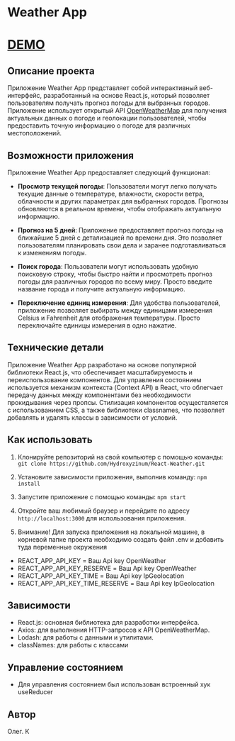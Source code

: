 # Weather App
# [DEMO](https://hydroxyzinum.github.io/Build-Weather/)

## Описание проекта

Приложение Weather App представляет собой интерактивный веб-интерфейс, разработанный на основе React.js, который позволяет пользователям получать прогноз погоды для выбранных городов. Приложение использует открытый API [OpenWeatherMap](https://openweathermap.org/) для получения актуальных данных о погоде и геолокации пользователей, чтобы предоставить точную информацию о погоде для различных местоположений.

## Возможности приложения

Приложение Weather App предоставляет следующий функционал:

- **Просмотр текущей погоды**: Пользователи могут легко получать текущие данные о температуре, влажности, скорости ветра, облачности и других параметрах для выбранных городов. Прогнозы обновляются в реальном времени, чтобы отображать актуальную информацию.

- **Прогноз на 5 дней**: Приложение предоставляет прогноз погоды на ближайшие 5 дней с детализацией по времени дня. Это позволяет пользователям планировать свои дела и заранее подготавливаться к изменениям погоды.

- **Поиск города**: Пользователи могут использовать удобную поисковую строку, чтобы быстро найти и просмотреть прогноз погоды для различных городов по всему миру. Просто введите название города и получите актуальную информацию.

- **Переключение единиц измерения**: Для удобства пользователей, приложение позволяет выбирать между единицами измерения Celsius и Fahrenheit для отображения температуры. Просто переключайте единицы измерения в одно нажатие.

## Технические детали

Приложение Weather App разработано на основе популярной библиотеки React.js, что обеспечивает масштабируемость и переиспользование компонентов. Для управления состоянием используется механизм контекста (Context API) в React, что облегчает передачу данных между компонентами без необходимости прокидывания через пропсы. Стилизация компонентов осуществляется с использованием CSS, а также библиотеки classnames, что позволяет добавлять и удалять классы в зависимости от условий.

## Как использовать

1. Клонируйте репозиторий на свой компьютер с помощью команды: `git clone https://github.com/Hydroxyzinum/React-Weather.git`

2. Установите зависимости приложения, выполнив команду: `npm install`

3. Запустите приложение с помощью команды: `npm start`

4. Откройте ваш любимый браузер и перейдите по адресу `http://localhost:3000` для использования приложения.

5. Внимание! Для запуска приложения на локальной машине, в корневой папке проекта необходимо создать файл .env и добавить туда переменные окружения 
- REACT_APP_API_KEY = Ваш Api key OpenWeather
- REACT_APP_API_KEY_RESERVE = Ваш Api key OpenWeather
- REACT_APP_API_KEY_TIME = Ваш Api key IpGeolocation
- REACT_APP_API_KEY_TIME_RESERVE = Ваш Api key IpGeolocation

## Зависимости

- React.js: основная библиотека для разработки интерфейса.
- Axios: для выполнения HTTP-запросов к API OpenWeatherMap.
- Lodash: для работы с данными и утилитами.
- classNames: для работы с классами

## Управление состоянием

- Для управления состоянием был использован встроенный хук useReducer

## Автор

Олег. К
